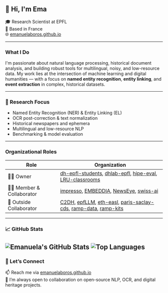 ## 👋 Hi, I'm Ema

🎓 Research Scientist at EPFL  
📍 Based in France  
🌐 [emanuelaboros.github.io](https://emanuelaboros.github.io)

---

### What I Do

I'm passionate about natural language processing, historical document analysis, and building robust tools for multilingual, noisy, and low-resource data. My work lies at the intersection of machine learning and digital humanities — with a focus on **named entity recognition**, **entity linking**, and **event extraction** in complex, historical datasets.

---

### 🧠 Research Focus

- Named Entity Recognition (NER) & Entity Linking (EL)
- OCR post-correction & text normalization
- Historical newspapers and ephemera
- Multilingual and low-resource NLP
- Benchmarking & model evaluation

---

### Organizational Roles

| Role | Organization |
|------|--------------|
| 🧑‍💼 Owner | [dh-epfl-students](https://github.com/dh-epfl-students), [dhlab-epfl](https://github.com/dhlab-epfl), [hipe-eval](https://github.com/hipe-eval), [LRU-classrooms](https://github.com/LRU-classrooms) |
| 👩‍🔬 Member & Collaborator | [impresso](https://github.com/impresso), [EMBEDDIA](https://github.com/EMBEDDIA), [NewsEye](https://github.com/NewsEye), [swiss-ai](https://github.com/swiss-ai) |
| 🤝 Outside Collaborator | [C2DH](https://github.com/C2DH), [epfLLM](https://github.com/epfLLM), [eth-easl](https://github.com/eth-easl), [paris-saclay-cds](https://github.com/paris-saclay-cds), [ramp-data](https://github.com/ramp-data), [ramp-kits](https://github.com/ramp-kits) |

---

### 📈 GitHub Stats

![Emanuela's GitHub Stats](https://github-readme-stats.vercel.app/api?username=EmanuelaBoros&show_icons=true&theme=radical)
![Top Languages](https://github-readme-stats.vercel.app/api/top-langs/?username=EmanuelaBoros&hide=jupyter%20notebook,html,css&layout=compact&theme=radical)
---

### 🧵 Let’s Connect

📫 Reach me via [emanuelaboros.github.io](https://emanuelaboros.github.io)  
💬 I’m always open to collaboration on open-source NLP, OCR, and digital heritage projects.
